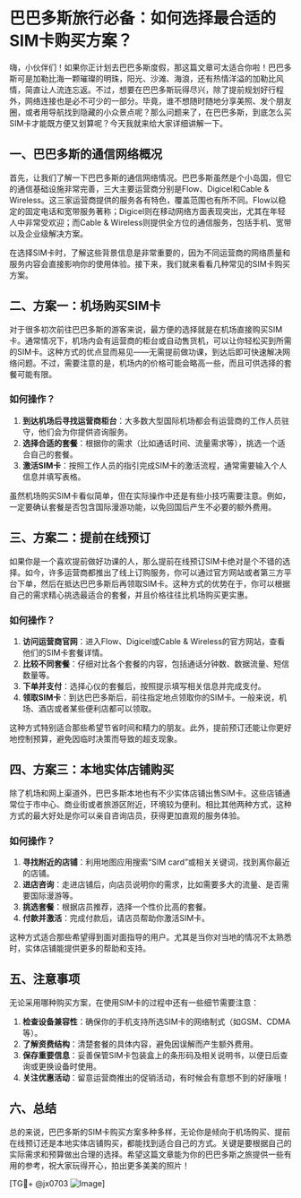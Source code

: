 # 巴巴多斯旅行必备：如何选择最合适的SIM卡购买方案？

嗨，小伙伴们！如果你正计划去巴巴多斯度假，那这篇文章可太适合你啦！巴巴多斯可是加勒比海一颗璀璨的明珠，阳光、沙滩、海浪，还有热情洋溢的加勒比风情，简直让人流连忘返。不过，想要在巴巴多斯玩得尽兴，除了提前规划好行程外，网络连接也是必不可少的一部分。毕竟，谁不想随时随地分享美照、发个朋友圈，或者用导航找到隐藏的小众景点呢？那么问题来了，在巴巴多斯，到底怎么买SIM卡才能既方便又划算呢？今天我就来给大家详细讲解一下。

## 一、巴巴多斯的通信网络概况

首先，让我们了解一下巴巴多斯的通信网络情况。巴巴多斯虽然是个小岛国，但它的通信基础设施非常完善，三大主要运营商分别是Flow、Digicel和Cable & Wireless。这三家运营商提供的服务各有特色，覆盖范围也有所不同。Flow以稳定的固定电话和宽带服务著称；Digicel则在移动网络方面表现突出，尤其在年轻人中非常受欢迎；而Cable & Wireless则提供全方位的通信服务，包括手机、宽带以及企业级解决方案。

在选择SIM卡时，了解这些背景信息是非常重要的，因为不同运营商的网络质量和服务内容会直接影响你的使用体验。接下来，我们就来看看几种常见的SIM卡购买方案。

## 二、方案一：机场购买SIM卡

对于很多初次前往巴巴多斯的游客来说，最方便的选择就是在机场直接购买SIM卡。通常情况下，机场内会有运营商的柜台或自动售货机，可以让你轻松买到所需的SIM卡。这种方式的优点显而易见——无需提前做功课，到达后即可快速解决网络问题。不过，需要注意的是，机场内的价格可能会略高一些，而且可供选择的套餐可能有限。

### 如何操作？
1. **到达机场后寻找运营商柜台**：大多数大型国际机场都会有运营商的工作人员驻守，他们会为你提供咨询服务。
2. **选择合适的套餐**：根据你的需求（比如通话时间、流量需求等），挑选一个适合自己的套餐。
3. **激活SIM卡**：按照工作人员的指引完成SIM卡的激活流程，通常需要输入个人信息并填写表格。

虽然机场购买SIM卡看似简单，但在实际操作中还是有些小技巧需要注意。例如，一定要确认套餐是否包含国际漫游功能，以免回国后产生不必要的额外费用。

## 三、方案二：提前在线预订

如果你是一个喜欢提前做好功课的人，那么提前在线预订SIM卡绝对是个不错的选择。如今，许多运营商都推出了线上订购服务，你可以通过官方网站或者第三方平台下单，然后在抵达巴巴多斯后再领取SIM卡。这种方式的优势在于，你可以根据自己的需求精心挑选最适合的套餐，并且价格往往比机场购买更实惠。

### 如何操作？
1. **访问运营商官网**：进入Flow、Digicel或Cable & Wireless的官方网站，查看他们的SIM卡套餐详情。
2. **比较不同套餐**：仔细对比各个套餐的内容，包括通话分钟数、数据流量、短信数量等。
3. **下单并支付**：选择心仪的套餐后，按照提示填写相关信息并完成支付。
4. **领取SIM卡**：到达巴巴多斯后，前往指定地点领取你的SIM卡。一般来说，机场、酒店或者某些便利店都可以领取。

这种方式特别适合那些希望节省时间和精力的朋友。此外，提前预订还能让你更好地控制预算，避免因临时决策而导致的超支现象。

## 四、方案三：本地实体店铺购买

除了机场和网上渠道外，巴巴多斯本地也有不少实体店铺出售SIM卡。这些店铺通常位于市中心、商业街或者旅游区附近，环境较为便利。相比其他两种方式，这种方式的最大好处是你可以亲自咨询店员，获得更加直观的服务体验。

### 如何操作？
1. **寻找附近的店铺**：利用地图应用搜索“SIM card”或相关关键词，找到离你最近的店铺。
2. **进店咨询**：走进店铺后，向店员说明你的需求，比如需要多大的流量、是否需要国际漫游等。
3. **挑选套餐**：根据店员推荐，选择一个性价比高的套餐。
4. **付款并激活**：完成付款后，请店员帮助你激活SIM卡。

这种方式适合那些希望得到面对面指导的用户。尤其是当你对当地的情况不太熟悉时，实体店铺能提供更多的帮助和支持。

## 五、注意事项

无论采用哪种购买方案，在使用SIM卡的过程中还有一些细节需要注意：

1. **检查设备兼容性**：确保你的手机支持所选SIM卡的网络制式（如GSM、CDMA等）。
2. **了解资费结构**：清楚套餐的具体内容，避免因误解而产生额外费用。
3. **保存重要信息**：妥善保管SIM卡包装盒上的条形码及相关说明书，以便日后查询或更换设备时使用。
4. **关注优惠活动**：留意运营商推出的促销活动，有时候会有意想不到的好康哦！

## 六、总结

总的来说，巴巴多斯的SIM卡购买方案多种多样，无论你是倾向于机场购买、提前在线预订还是本地实体店铺购买，都能找到适合自己的方式。关键是要根据自己的实际需求和预算做出合理的选择。希望这篇文章能为你的巴巴多斯之旅提供一些有用的参考，祝大家玩得开心，拍出更多美美的照片！

[TG💪+ @jx0703 ![Image](https://github.com/user-attachments/assets/dbca1d08-cadb-493c-b0ec-ad6f7a83f270)]